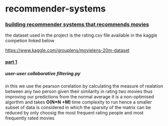 # recommender-systems
<h3><u>building recommender systems that recommends movies</u></h3>

the dataset used in the project is the rating.csv file available in the kaggle competion linked below

https://www.kaggle.com/grouplens/movielens-20m-dataset
<u><h4>part 1</h4></u>
<h5>user-user collaborative filtering.py</h4>

in this we use the pearson corelation by calculating the measure of realation between any two person given their similarity in rating two movies thus improving our predictions from the normal average it is a non-optimised algorthm and takes <B>O(N*N +M) </B>time complexity to run hence a smaller subset of data  is considered in which the sparsity of the matrix can be reduced by only choosig the most frequent rating people and most frequently rated movies
